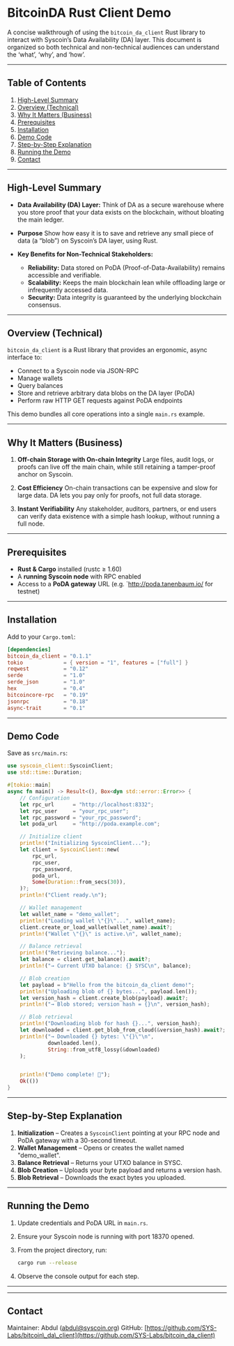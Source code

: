 # BitcoinDA Rust Client Demo

A concise walkthrough of using the `bitcoin_da_client` Rust library to interact with Syscoin’s Data Availability (DA) layer. 
This document is organized so both technical and non-technical audiences can understand the ‘what’, ‘why’, and ‘how’.

---

## Table of Contents

1. [High-Level Summary](#high-level-summary)
2. [Overview (Technical)](#overview-technical)
3. [Why It Matters (Business)](#why-it-matters-business)
4. [Prerequisites](#prerequisites)
5. [Installation](#installation)
6. [Demo Code](#demo-code)
7. [Step-by-Step Explanation](#step-by-step-explanation)
8. [Running the Demo](#running-the-demo)
9. [Contact](#contact)

---

## High-Level Summary

* **Data Availability (DA) Layer:** Think of DA as a secure warehouse where you store proof that your data exists on the blockchain, without bloating the main ledger.
* **Purpose** Show how easy it is to save and retrieve any small piece of data (a “blob”) on Syscoin’s DA layer, using Rust.
* **Key Benefits for Non-Technical Stakeholders:**

    * **Reliability:** Data stored on PoDA (Proof-of-Data-Availability) remains accessible and verifiable.
    * **Scalability:** Keeps the main blockchain lean while offloading large or infrequently accessed data.
    * **Security:** Data integrity is guaranteed by the underlying blockchain consensus.

---

## Overview (Technical)

`bitcoin_da_client` is a Rust library that provides an ergonomic, async interface to:

* Connect to a Syscoin node via JSON-RPC
* Manage wallets
* Query balances
* Store and retrieve arbitrary data blobs on the DA layer (PoDA)
* Perform raw HTTP GET requests against PoDA endpoints

This demo bundles all core operations into a single `main.rs` example.

---

## Why It Matters (Business)

1. **Off-chain Storage with On-chain Integrity**
   Large files, audit logs, or proofs can live off the main chain, while still retaining a tamper-proof anchor on Syscoin.

2. **Cost Efficiency**
   On-chain transactions can be expensive and slow for large data. DA lets you pay only for proofs, not full data storage.

3. **Instant Verifiability**
   Any stakeholder, auditors, partners, or end users can verify data existence with a simple hash lookup, without running a full node.

---

## Prerequisites

* **Rust & Cargo** installed (rustc ≥ 1.60)
* A **running Syscoin node** with RPC enabled
* Access to a **PoDA gateway** URL (e.g. `http://poda.tanenbaum.io/ for testnet)

---

## Installation

Add to your `Cargo.toml`:

```toml
[dependencies]
bitcoin_da_client = "0.1.1"
tokio             = { version = "1", features = ["full"] }
reqwest           = "0.12"
serde             = "1.0"
serde_json        = "1.0"
hex               = "0.4"
bitcoincore-rpc   = "0.19"
jsonrpc           = "0.18"
async-trait       = "0.1"
```

---

## Demo Code

Save as `src/main.rs`:

```rust
use syscoin_client::SyscoinClient;
use std::time::Duration;

#[tokio::main]
async fn main() -> Result<(), Box<dyn std::error::Error>> {
    // Configuration
    let rpc_url      = "http://localhost:8332";
    let rpc_user     = "your_rpc_user";
    let rpc_password = "your_rpc_password";
    let poda_url     = "http://poda.example.com";

    // Initialize client
    println!("Initializing SyscoinClient...");
    let client = SyscoinClient::new(
        rpc_url,
        rpc_user,
        rpc_password,
        poda_url,
        Some(Duration::from_secs(30)),
    )?;
    println!("Client ready.\n");

    // Wallet management
    let wallet_name = "demo_wallet";
    println!("Loading wallet \"{}\"...", wallet_name);
    client.create_or_load_wallet(wallet_name).await?;
    println!("Wallet \"{}\" is active.\n", wallet_name);

    // Balance retrieval
    println!("Retrieving balance...");
    let balance = client.get_balance().await?;
    println!("→ Current UTXO balance: {} SYSC\n", balance);

    // Blob creation
    let payload = b"Hello from the bitcoin_da_client demo!";
    println!("Uploading blob of {} bytes...", payload.len());
    let version_hash = client.create_blob(payload).await?;
    println!("→ Blob stored; version hash = {}\n", version_hash);

    // Blob retrieval
    println!("Downloading blob for hash {}...", version_hash);
    let downloaded = client.get_blob_from_cloud(&version_hash).await?;
    println!("→ Downloaded {} bytes: \"{}\"\n",
             downloaded.len(),
             String::from_utf8_lossy(&downloaded)
    );


    println!("Demo complete! 🎉");
    Ok(())
}
```

---

## Step-by-Step Explanation

1. **Initialization** – Creates a `SyscoinClient` pointing at your RPC node and PoDA gateway with a 30-second timeout.
2. **Wallet Management** – Opens or creates the wallet named "demo\_wallet".
3. **Balance Retrieval** – Returns your UTXO balance in SYSC.
4. **Blob Creation** – Uploads your byte payload and returns a version hash.
5. **Blob Retrieval** – Downloads the exact bytes you uploaded.

---

## Running the Demo

1. Update credentials and PoDA URL in `main.rs`.
2. Ensure your Syscoin node is running with port 18370 opened.
3. From the project directory, run:

   ```bash
   cargo run --release
   ```
4. Observe the console output for each step.

---


---

## Contact

Maintainer: Abdul ([abdul@syscoin.org](mailto:abdul@syscoin.org))
GitHub: [https://github.com/SYS-Labs/bitcoin\_da\_client](https://github.com/SYS-Labs/bitcoin_da_client)
